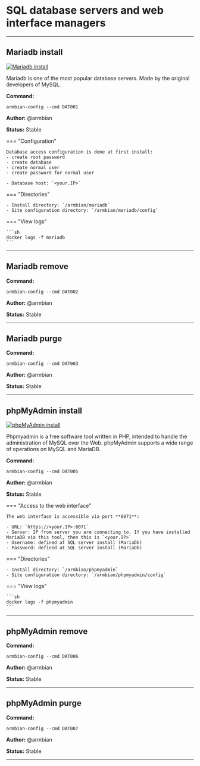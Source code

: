 # SQL database servers and web interface managers


***

## Mariadb install

<!--- section image START from tools/include/images/DAT001.png --->
[![Mariadb install](/images/DAT001.png)](#)
<!--- section image STOP from tools/include/images/DAT001.png --->


<!--- header START from tools/include/markdown/DAT001-header.md --->
Mariadb is one of the most popular database servers. Made by the original developers of MySQL.

<!--- header STOP from tools/include/markdown/DAT001-header.md --->

**Command:** 
~~~
armbian-config --cmd DAT001
~~~

**Author:** @armbian

**Status:** Stable


<!--- footer START from tools/include/markdown/DAT001-footer.md --->
=== "Configuration"

    Database access configuration is done at first install:
    - create root password
    - create database
    - create normal user
    - create password for normal user

    - Database host: `<your.IP>`

=== "Directories"

    - Install directory: `/armbian/mariadb`
    - Site configuration directory: `/armbian/mariadb/config`

=== "View logs"

    ```sh
    docker logs -f mariadb
    ```

<!--- footer STOP from tools/include/markdown/DAT001-footer.md --->



***

## Mariadb remove
**Command:** 
~~~
armbian-config --cmd DAT002
~~~

**Author:** @armbian

**Status:** Stable



***

## Mariadb purge
**Command:** 
~~~
armbian-config --cmd DAT003
~~~

**Author:** @armbian

**Status:** Stable



***

## phpMyAdmin install

<!--- section image START from tools/include/images/DAT005.png --->
[![phpMyAdmin install](/images/DAT005.png)](#)
<!--- section image STOP from tools/include/images/DAT005.png --->


<!--- header START from tools/include/markdown/DAT005-header.md --->
Phpmyadmin is a free software tool written in PHP, intended to handle the administration of MySQL over the Web. phpMyAdmin supports a wide range of operations on MySQL and MariaDB.

<!--- header STOP from tools/include/markdown/DAT005-header.md --->

**Command:** 
~~~
armbian-config --cmd DAT005
~~~

**Author:** @armbian

**Status:** Stable


<!--- footer START from tools/include/markdown/DAT005-footer.md --->
=== "Access to the web interface"

    The web interface is accessible via port **8071**:

    - URL: `https://<your.IP>:8071`
    - Server: IP from server you are connecting to. If you have installed MariaDB via this tool, then this is `<your.IP>`
    - Username: defined at SQL server install (MariaDb)
    - Password: defined at SQL server install (MariaDb)

=== "Directories"

    - Install directory: `/armbian/phpmyadmin`
    - Site configuration directory: `/armbian/phpmyadmin/config`

=== "View logs"

    ```sh
    docker logs -f phpmyadmin
    ```

<!--- footer STOP from tools/include/markdown/DAT005-footer.md --->



***

## phpMyAdmin remove
**Command:** 
~~~
armbian-config --cmd DAT006
~~~

**Author:** @armbian

**Status:** Stable



***

## phpMyAdmin purge
**Command:** 
~~~
armbian-config --cmd DAT007
~~~

**Author:** @armbian

**Status:** Stable



***

